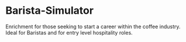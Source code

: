 # Barista-Simulator

Enrichment for those seeking to start a career within the coffee industry. Ideal for Baristas and for entry level hospitality roles.
